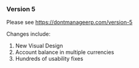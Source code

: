 ### Version 5

Please see https://dontmanageerp.com/version-5

Changes include:

1. New Visual Design
1. Account balance in multiple currencies
1. Hundreds of usability fixes
